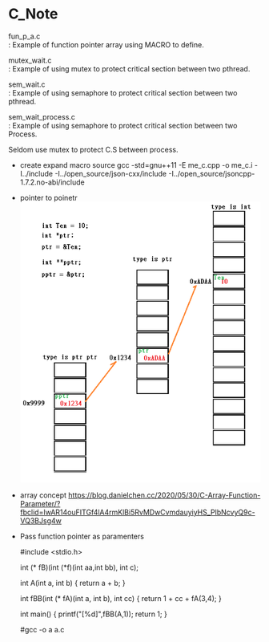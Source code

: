 # C_Note

fun_p_a.c          
: Example of function pointer array using MACRO to define. 

mutex_wait.c       
: Example of using mutex to protect critical section between two pthread.

sem_wait.c         
: Example of using semaphore to protect critical section between two pthread.  

sem_wait_process.c         
: Example of using semaphore to protect critical section between two Process.   

Seldom use mutex to protect C.S between process.

* create expand macro source
gcc -std=gnu++11 -E me_c.cpp  -o me_c.i -I../include -I../open_source/json-cxx/include -I../open_source/jsoncpp-1.7.2.no-abi/include

* pointer to poinetr
![Screenshot](pointer_to_pointer.png) 

* array concept
https://blog.danielchen.cc/2020/05/30/C-Array-Function-Parameter/?fbclid=IwAR14ouFITGf4lA4rmKlBi5RvMDwCvmdauyiyHS_PlbNcvyQ9c-VQ3BJsg4w

* Pass function pointer as paramenters

    #include <stdio.h>
    
    int (* fB)(int (*f)(int aa,int bb), int c);

    int A(int a, int b)
    {
        return a + b;
    }

    int fBB(int (* fA)(int a, int b), int cc)
    {
        return 1 + cc + fA(3,4);
    }

    int  main()
    {
        printf("[%d]",fBB(A,1));
        return 1;
    }

    #gcc -o a a.c
